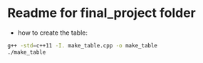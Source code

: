 # Readme for final_project folder

- how to create the table:
```bash
g++ -std=c++11 -I. make_table.cpp -o make_table
./make_table
```